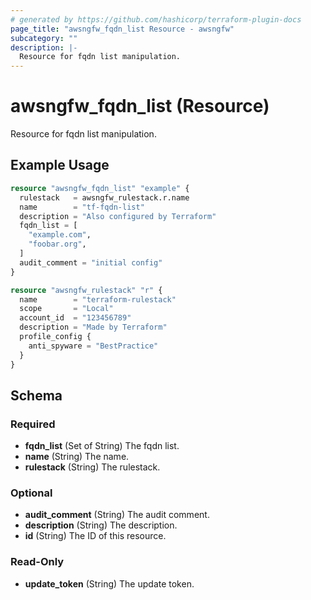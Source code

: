 ```yaml
---
# generated by https://github.com/hashicorp/terraform-plugin-docs
page_title: "awsngfw_fqdn_list Resource - awsngfw"
subcategory: ""
description: |-
  Resource for fqdn list manipulation.
---
```


# awsngfw_fqdn_list (Resource)

Resource for fqdn list manipulation.

## Example Usage

```terraform
resource "awsngfw_fqdn_list" "example" {
  rulestack   = awsngfw_rulestack.r.name
  name        = "tf-fqdn-list"
  description = "Also configured by Terraform"
  fqdn_list = [
    "example.com",
    "foobar.org",
  ]
  audit_comment = "initial config"
}

resource "awsngfw_rulestack" "r" {
  name        = "terraform-rulestack"
  scope       = "Local"
  account_id  = "123456789"
  description = "Made by Terraform"
  profile_config {
    anti_spyware = "BestPractice"
  }
}
```

<!-- schema generated by tfplugindocs -->
## Schema

### Required

- **fqdn_list** (Set of String) The fqdn list.
- **name** (String) The name.
- **rulestack** (String) The rulestack.

### Optional

- **audit_comment** (String) The audit comment.
- **description** (String) The description.
- **id** (String) The ID of this resource.

### Read-Only

- **update_token** (String) The update token.


